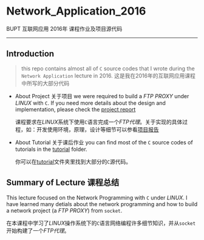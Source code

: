 # Network_Application_2016
BUPT 互联网应用 2016年 课程作业及项目源代码

---

## Introduction

> this repo contains almost all of `C` source codes that I wrote during the `Network Application` lecture in 2016.
> 这是我在2016年的互联网应用课程中所写的大部分代码

- About Project 关于项目
    we were required to build a *FTP PROXY* under *LINUX* with `C`. If you need more details about the design and implementation, please check the [project report](./project_report.pdf)

    课程要求在*LINUX*系统下使用`C`语言完成一个*FTP代理*。关于实现的具体过程，如：开发使用环境，原理，设计等细节可以参看[项目报告](./project_report.pdf)

- About Tutorial 关于课后作业
    you can find most of the `C` source codes of tutorials in the [tutorial](./tutorial) folder.  

    你可以在[tutorial](./tutorial)文件夹里找到大部分的`C`源代码。

## Summary of Lecture 课程总结

This lecture focused on the Network Programming with `C` under *LINUX*. I have learned many detials about the network programming and how to build a network project (a *FTP PROXY*) from `socket`.

在本课程中学习了*LINUX*操作系统下的`C`语言网络编程许多细节知识，并从`socket`开始构建了一个*FTP代理*。
